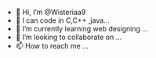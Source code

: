 - 👋 Hi, I’m @Wisteriaa9
- 👀 I can code in C,C++ ,java...
- 🌱 I’m currently learning web designing ...
- 💞️ I’m looking to collaborate on ...
- 📫 How to reach me ...


